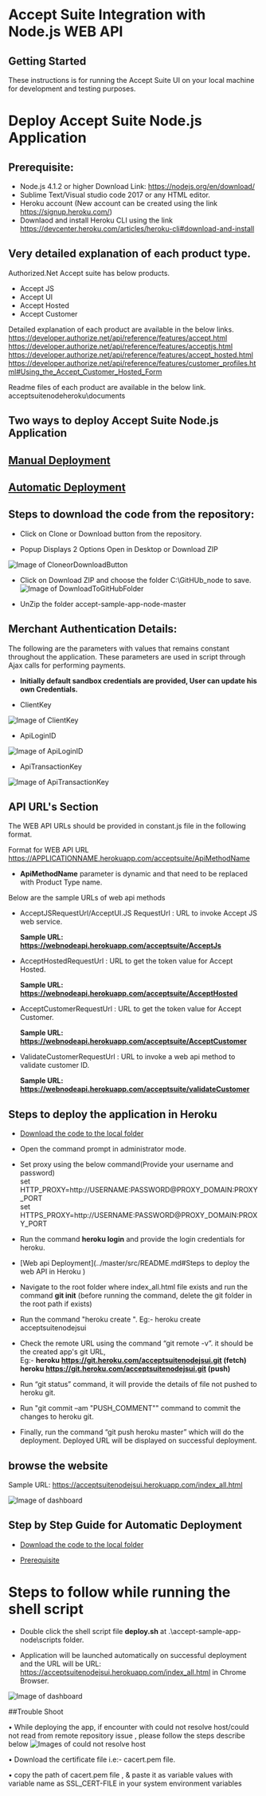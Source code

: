 # Accept Suite Integration with Node.js WEB API

## Getting Started

These instructions is for running the Accept Suite UI on your local machine for development and testing purposes.

# Deploy Accept Suite Node.js Application

## Prerequisite:
*	Node.js 4.1.2 or higher Download Link: https://nodejs.org/en/download/
*   Sublime Text/Visual studio code 2017 or any HTML editor.
*	Heroku account (New account can be created using the link https://signup.heroku.com/)
*   Downlaod and install Heroku CLI using the link https://devcenter.heroku.com/articles/heroku-cli#download-and-install

## Very detailed explanation of each product type.
Authorized.Net Accept suite has below products.
*	Accept JS
*	Accept UI
*	Accept Hosted
*	Accept Customer

Detailed explanation of each product are available in the below links.
https://developer.authorize.net/api/reference/features/accept.html
https://developer.authorize.net/api/reference/features/acceptjs.html
https://developer.authorize.net/api/reference/features/accept_hosted.html
https://developer.authorize.net/api/reference/features/customer_profiles.html#Using_the_Accept_Customer_Hosted_Form

Readme files  of each product are available in the below link.</br>
 acceptsuitenodeheroku\documents

## Two ways to deploy Accept Suite Node.js Application


## [Manual Deployment](../master/README.md#Steps-to-deploy-the-application-in-Heroku)
## [Automatic Deployment](../master/README.md#Step-by-Step-Guide-for-Automatic-Deployment)

## Steps to download the code from the repository:

* Click on Clone or Download button from the repository.

* Popup Displays 2 Options Open in Desktop or Download ZIP

![Image of CloneorDownloadButton](docs/images/githunlink.JPG)

* Click on Download ZIP and choose the folder C:\GitHUb_node to save.
![Image of DownloadToGitHubFolder](docs/images/zipfile.JPG)

* UnZip the folder accept-sample-app-node-master

## Merchant Authentication Details:

The following are the parameters with values that remains constant throughout the application. These parameters are used in script through Ajax calls for performing payments.

* **Initially default sandbox credentials are provided, User can update his own Credentials.** 

* ClientKey

![Image of ClientKey](docs/images/clientKey.PNG)

* ApiLoginID

![Image of ApiLoginID](docs/images/apiLogin.PNG)

* ApiTransactionKey

![Image of ApiTransactionKey](docs/images/apiTransactionKey.PNG)

## API URL's Section

The WEB API URLs should be provided in constant.js file in the following format.

Format for WEB API URL 
https://APPLICATIONNAME.herokuapp.com/acceptsuite/ApiMethodName

* **ApiMethodName** parameter is dynamic and that need to be replaced with Product Type name. 

 Below are the sample URLs of web api methods
 * AcceptJSRequestUrl/AcceptUI.JS RequestUrl : URL to invoke Accept JS web service.

	**Sample URL: https://webnodeapi.herokuapp.com/acceptsuite/AcceptJs**


* AcceptHostedRequestUrl : URL to get the token value for Accept Hosted.

	**Sample URL: https://webnodeapi.herokuapp.com/acceptsuite/AcceptHosted**


* AcceptCustomerRequestUrl : URL to get the token value for Accept Customer.

	**Sample URL: https://webnodeapi.herokuapp.com/acceptsuite/AcceptCustomer**


* ValidateCustomerRequestUrl : URL to invoke a web api method to validate customer ID.

	**Sample URL: https://webnodeapi.herokuapp.com/acceptsuite/validateCustomer**

## Steps to deploy the application in Heroku

*   [Download the code to the local folder](../master/README.md#steps-to-download-the-code-from-the-repository)

*	Open the command prompt in administrator mode.

*   Set proxy using the below command(Provide your username and password)<br/>
    set HTTP_PROXY=http://USERNAME:PASSWORD@PROXY_DOMAIN:PROXY_PORT<br/>
    set HTTPS_PROXY=http://USERNAME:PASSWORD@PROXY_DOMAIN:PROXY_PORT<br/>
	
*	Run the command **heroku login**  and provide the login credentials for heroku.

* [Web api Deployment](../master/src/README.md#Steps to deploy the web API in Heroku )

*	Navigate to the root folder where index_all.html file exists and run the command **git init** (before running the command, delete the git folder in the root path if exists)

* Run the command "heroku create ". Eg:- heroku create acceptsuitenodejsui

* Check the remote URL using the command “git remote -v”. it should be the created app's git URL,<br/>
 Eg:- 
      **heroku  https://git.heroku.com/acceptsuitenodejsui.git (fetch)**<br/>
	  **heroku  https://git.heroku.com/acceptsuitenodejsui.git (push)**
	  
* Run “git status” command, it will provide the details of file not pushed to heroku git.

* Run "git commit –am "PUSH_COMMENT"" command to commit the changes to heroku git.

* Finally, run the command “git push heroku master” which will do the deployment. Deployed URL will be displayed on successful deployment.

## browse the website

Sample URL: https://acceptsuitenodejsui.herokuapp.com/index_all.html

![Image of dashboard](docs/images/dashboard.JPG)

## Step by Step Guide for Automatic Deployment

*   [Download the code to the local folder](../master/README.md#steps-to-download-the-code-from-the-repository)

*	[Prerequisite](../master/README.md#prerequisite)

# Steps to follow while running the  shell script
* Double click the shell script file **deploy.sh** at .\accept-sample-app-node\scripts folder.

*   Application will be launched automatically on successful deployment and the URL will be 
  URL: https://acceptsuitenodejsui.herokuapp.com/index_all.html in Chrome Browser.

![Image of dashboard](docs/images/dashboard.JPG)

##Trouble Shoot

• While deploying the app, if encounter with  could not resolve host/could not read from remote repository issue  , please follow the steps describe below 
![Images of  could not resolve host](documents/images/deploy_issue.JPG)

• Download the certificate file i.e:- cacert.pem file.

• copy the path of cacert.pem file , & paste it as variable values with variable name as SSL_CERT-FILE in your system environment variables









	 
	  
	  
